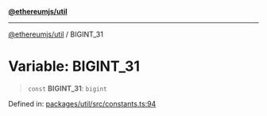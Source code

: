 [**@ethereumjs/util**](../README.md)

***

[@ethereumjs/util](../README.md) / BIGINT\_31

# Variable: BIGINT\_31

> `const` **BIGINT\_31**: `bigint`

Defined in: [packages/util/src/constants.ts:94](https://github.com/Dargon789/ethereumjs-monorepo/blob/master/packages/util/src/constants.ts#L94)
